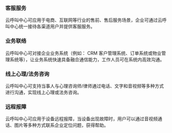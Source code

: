 ### 客服服务
云呼叫中心可应用于电商、互联网等行业的售前、售后服务场景，企业可通过云呼叫中心统一接待各渠道用户并提供客服服务。

### 业务联络
云呼叫中心可对接企业业务系统（例如： CRM 客户管理系统、订单系统或物业管理系统等），让业务系统快速具备融合通信能力，工作人员可在系统内高效沟通。

### 线上心理/法务咨询
云呼叫中心可支持当事人与心理咨询师/律师通过电话、文字和音视频等多种方式进行沟通，实现线上心理或法务咨询。

### 远程报障
云呼叫中心可应用于设备远程报障，当设备出现故障时，用户可以通过音视频通话、图片等多种方式联系企业定位问题，获得帮助。
